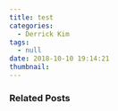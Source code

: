 ```yaml
---
title: test
categories:
  - Derrick Kim
tags:
  - null
date: 2018-10-10 19:14:21
thumbnail:
---
```


### Related Posts
